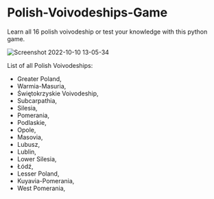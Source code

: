 # Polish-Voivodeships-Game
Learn all 16 polish voivodeship or test your knowledge with this python game.


![Screenshot 2022-10-10 13-05-34](https://user-images.githubusercontent.com/113987919/194852470-eb81cbdb-9116-4503-a7ef-0798be92115b.jpg)

List of all Polish Voivodeships:

- Greater Poland,
- Warmia-Masuria,
- Świętokrzyskie Voivodeship,
- Subcarpathia,
- Silesia,
- Pomerania,
- Podlaskie,
- Opole,
- Masovia,
- Lubusz,
- Lublin,
- Lower Silesia,
- Łódź,
- Lesser Poland,
- Kuyavia-Pomerania,
- West Pomerania,
